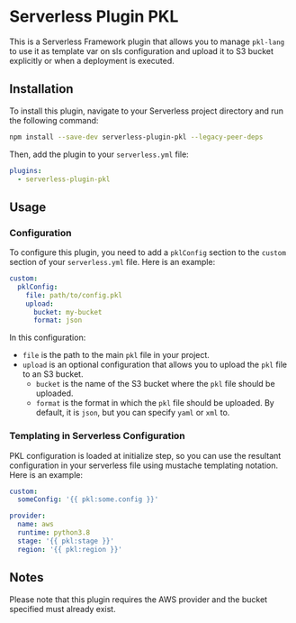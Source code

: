 # Serverless Plugin PKL

This is a Serverless Framework plugin that allows you to manage `pkl-lang` to use it as template var on sls configuration
and upload it to S3 bucket explicitly or when a deployment is executed.

## Installation

To install this plugin, navigate to your Serverless project directory and run the following command:

```bash
npm install --save-dev serverless-plugin-pkl --legacy-peer-deps
```

Then, add the plugin to your `serverless.yml` file:

```yaml
plugins:
  - serverless-plugin-pkl
```

## Usage

### Configuration

To configure this plugin, you need to add a `pklConfig` section to the `custom` section of your `serverless.yml` file.
Here is an example:

```yaml
custom:
  pklConfig:
    file: path/to/config.pkl
    upload:
      bucket: my-bucket
      format: json
```

In this configuration:

- `file` is the path to the main `pkl` file in your project.
- `upload` is an optional configuration that allows you to upload the `pkl` file to an S3 bucket.
  - `bucket` is the name of the S3 bucket where the `pkl` file should be uploaded.
  - `format` is the format in which the `pkl` file should be uploaded. By default, it is `json`, but you can specify
    `yaml` or `xml` to.

### Templating in Serverless Configuration

PKL configuration is loaded at initialize step, so you can use the resultant configuration in your serverless file using
mustache templating notation. Here is an example:

```yaml
custom:
  someConfig: '{{ pkl:some.config }}'

provider:
  name: aws
  runtime: python3.8
  stage: '{{ pkl:stage }}'
  region: '{{ pkl:region }}'
```

## Notes

Please note that this plugin requires the AWS provider and the bucket specified must already exist.
